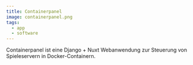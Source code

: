 ```yaml
---
title: Containerpanel
image: containerpanel.png
tags:
  - app
  - software
---
```


Containerpanel ist eine Django + Nuxt Webanwendung zur Steuerung von Spieleservern in Docker-Containern.
<!--more-->
